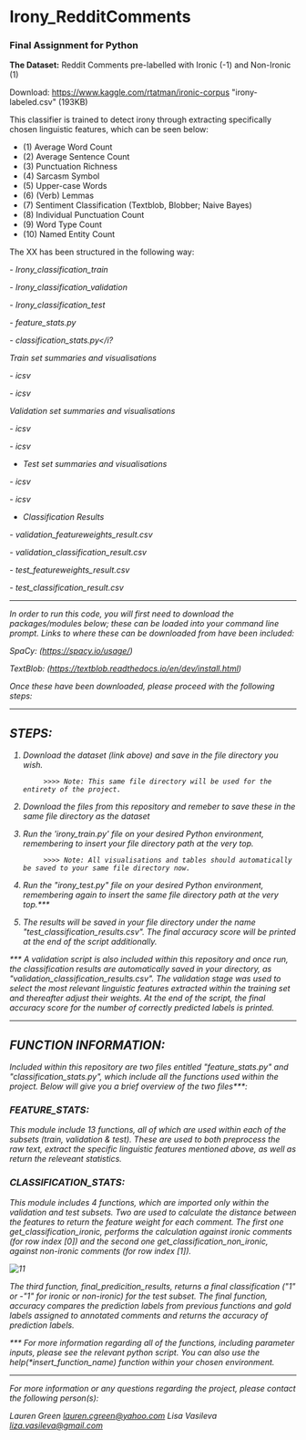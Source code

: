 # Irony_RedditComments
### Final Assignment for Python

<b>The Dataset:</b> 
Reddit Comments pre-labelled with Ironic (-1) and Non-Ironic (1)

Download: https://www.kaggle.com/rtatman/ironic-corpus "irony-labeled.csv" (193KB)

This classifier is trained to detect irony through extracting specifically chosen linguistic features, which can be seen below:
- (1) Average Word Count
- (2) Average Sentence Count
- (3) Punctuation Richness
- (4) Sarcasm Symbol
- (5) Upper-case Words
- (6) (Verb) Lemmas
- (7) Sentiment Classification (Textblob, Blobber; Naive Bayes)
- (8) Individual Punctuation Count
- (9) Word Type Count
- (10) Named Entity Count


The XX has been structured in the following way:

<i>- Irony_classification_train</i>

<i>- Irony_classification_validation</i>

<i>- Irony_classification_test </i>

<i>- feature_stats.py </i>

<i>- classification_stats.py</i?


Train set summaries and visualisations


<i>- icsv </i>

<i>- icsv </i>


Validation set summaries and visualisations


<i>- icsv </i>

<i>- icsv </i>


* Test set summaries and visualisations


<i>- icsv </i>

<i>- icsv </i>


* Classification Results


<i>- validation_featureweights_result.csv </i>

<i>- validation_classification_result.csv </i>

<i>- test_featureweights_result.csv </i>

<i>- test_classification_result.csv </i>



---

In order to run this code, you will first need to download the packages/modules below; these can be loaded into your command line prompt. Links to where these can be downloaded from have been included:

<i>SpaCy:</i> (https://spacy.io/usage/)


<i>TextBlob:</i> (https://textblob.readthedocs.io/en/dev/install.html)

Once these have been downloaded, please proceed with the following steps:

---
## STEPS: 
1) Download the dataset (link above) and save in the file directory you wish.
            
            >>>> Note: This same file directory will be used for the entirety of the project. 
            
2) Download the files from this repository and remeber to save these in the same file directory as the dataset

3) Run the 'irony_train.py' file on your desired Python environment, remembering to insert your file directory path at the very         top.
            
            >>>> Note: All visualisations and tables should automatically be saved to your same file directory now.
   
4) Run the "irony_test.py" file on your desired Python environment, remembering again to insert the same file directory path at the very top.***

5) The results will be saved in your file directory under the name "test_classification_results.csv". The final accuracy score will be printed at the end of the script additionally.


*** A validation script is also included within this repository and once run, the classification results are automatically saved in your directory, as "validation_classification_results.csv". The validation stage was used to select the most relevant linguistic features extracted within the training set and thereafter adjust their weights. At the end of the script, the final accuracy score for the number of correctly predicted labels is printed. 

---
## FUNCTION INFORMATION:
Included within this repository are two files entitled "feature_stats.py" and "classification_stats.py", which include all the functions used within the project. Below will give you a brief overview of the two files***: 

### FEATURE_STATS:
This module include 13 functions, all of which are used within each of the subsets (train, validation & test). These are used to both preprocess the raw text, extract the specific linguistic features mentioned above, as well as return the releveant statistics.   

### CLASSIFICATION_STATS:
This module includes 4 functions, which are imported only within the validation and test subsets. Two are used to calculate the distance between the features to return the feature weight for each comment. The first one <i>get_classification_ironic</i>, performs the calculation against ironic comments (for row index [0]) and the second one <i>get_classification_non_ironic</i>, against non-ironic comments (for row index [1]).

![11](https://user-images.githubusercontent.com/46754140/52124124-84331b80-2628-11e9-91da-2441048c0c6b.JPG)

The third function, <i>final_predicition_results</i>, returns a final classification ("1" or -"1" for ironic or non-ironic) for the test subset. The final function, <i>accuracy</i> compares the prediction labels from previous functions and gold labels assigned to annotated comments and returns the accuracy of prediction labels.

*** For more information regarding all of the functions, including parameter inputs, please see the relevant python script. You can also use the <i>help(*insert_function_name)</i> function within your chosen environment.

---
For more information or any questions regarding the project, please contact the following person(s):

Lauren Green    lauren.cgreen@yahoo.com
Lisa Vasileva   liza.vasileva@gmail.com
